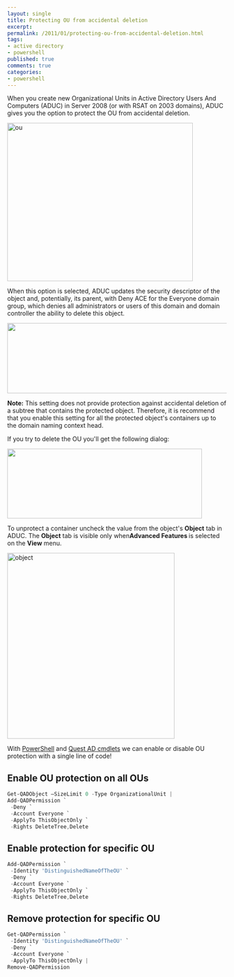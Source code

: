 ```yaml
---
layout: single
title: Protecting OU from accidental deletion
excerpt: 
permalink: /2011/01/protecting-ou-from-accidental-deletion.html
tags: 
- active directory
- powershell
published: true
comments: true
categories:
- powershell
---
```


When you create new Organizational Units in Active Directory Users And Computers (ADUC) in Server 2008 (or with RSAT on 2003 domains), ADUC gives you the option to protect the OU from accidental deletion.

<a href="{{ site.url }}/images/2011/20110124_Protecting_OU_from_accidental_deletion/ou_40692D70__1134245516__-451x384.png"><img title="ou" border="0" alt="ou" src="{{ site.url }}/images/2011/20110124_Protecting_OU_from_accidental_deletion/ou_thumb_43BA9F4B__774877284__-426x363.png" width="426" height="363"></a>

When this option is selected, ADUC updates the security descriptor of the object and, potentially, its parent, with Deny ACE for the Everyone domain group, which denies all administrators or users of this domain and domain controller the ability to delete this object.

<a href="{{ site.url }}/images/2011/20110124_Protecting_OU_from_accidental_deletion/deny_54529A39__555126197__-636x171.png"><img title="" border="0" alt="" src="{{ site.url }}/images/2011/20110124_Protecting_OU_from_accidental_deletion/deny_thumb_6B316BB5__1853938117__-583x161.png" width="583" height="161"></a>

**Note:** This setting does not provide protection against accidental deletion of a subtree that contains the protected object. Therefore, it is recommend that you enable this setting for all the protected object's containers up to the domain naming context head. <p>If you try to delete the OU you'll get the following dialog:

<a href="{{ site.url }}/images/2011/20110124_Protecting_OU_from_accidental_deletion/outest_3EA83BCF__1593812023__-490x171.png"><img title="" border="0" alt="" src="{{ site.url }}/images/2011/20110124_Protecting_OU_from_accidental_deletion/outest_thumb_683C0702__756729131__-447x160.png" width="447" height="160"></a>

To unprotect a container uncheck the value from the object's <b>Object</b> tab in ADUC. The <b>Object</b> tab is visible only when<b>Advanced Features </b>is selected on the <b>View</b> menu.

<a href="{{ site.url }}/images/2011/20110124_Protecting_OU_from_accidental_deletion/object_4DFB9DDE__826321796__-414x461.png"><img title="object" border="0" alt="object" src="{{ site.url }}/images/2011/20110124_Protecting_OU_from_accidental_deletion/object_thumb_5A894AFA__1822522698__-384x426.png" width="384" height="426"></a>

With [PowerShell](http://www.microsoft.com/powershell) and [Quest AD cmdlets](http://www.quest.com/powershell/activeroles-server.aspx) we can enable or disable OU protection with a single line of code!

## Enable OU protection on all OUs

```powershell
Get-QADObject –SizeLimit 0 -Type OrganizationalUnit |
Add-QADPermission `
 -Deny `
 -Account Everyone `
 -ApplyTo ThisObjectOnly `
 -Rights DeleteTree,Delete 
```

## Enable protection for specific OU

```powershell
Add-QADPermission `
 -Identity 'DistinguishedNameOfTheOU' `
 -Deny `
 -Account Everyone `
 -ApplyTo ThisObjectOnly `
 -Rights DeleteTree,Delete
```

## Remove protection for specific OU

```powershell
Get-QADPermission `
 -Identity 'DistinguishedNameOfTheOU' `
 -Deny `
 -Account Everyone `
 -ApplyTo ThisObjectOnly |
Remove-QADPermission
```
